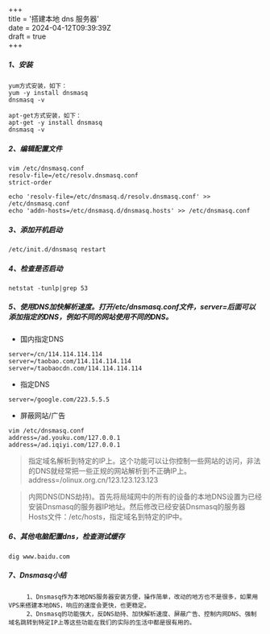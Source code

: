 +++  
title = '搭建本地 dns 服务器'  
date = 2024-04-12T09:39:39Z  
draft = true  
+++

##### 1、安装
```
yum方式安装，如下：
yum -y install dnsmasq
dnsmasq -v

apt-get方式安装，如下：
apt-get -y install dnsmasq
dnsmasq -v
```
##### 2、编辑配置文件
```
vim /etc/dnsmasq.conf
resolv-file=/etc/resolv.dnsmasq.conf
strict-order

echo 'resolv-file=/etc/dnsmasq.d/resolv.dnsmasq.conf' >> /etc/dnsmasq.conf
echo 'addn-hosts=/etc/dnsmasq.d/dnsmasq.hosts' >> /etc/dnsmasq.conf
```
##### 3、添加开机启动
```
/etc/init.d/dnsmasq restart
```
##### 4、检查是否启动
```
netstat -tunlp|grep 53
```
##### 5、使用DNS加快解析速度。打开/etc/dnsmasq.conf文件，server=后面可以添加指定的DNS，例如不同的网站使用不同的DNS。
* 国内指定DNS
```
server=/cn/114.114.114.114
server=/taobao.com/114.114.114.114
server=/taobaocdn.com/114.114.114.114
```
*  指定DNS
```
server=/google.com/223.5.5.5
```
* 屏蔽网站/广告
```
vim /etc/dnsmasq.conf
address=/ad.youku.com/127.0.0.1
address=/ad.iqiyi.com/127.0.0.1
```
> 指定域名解析到特定的IP上。这个功能可以让你控制一些网站的访问，非法的DNS就经常把一些正规的网站解析到不正确IP上。
address=/olinux.org.cn/123.123.123.123

> 内网DNS(DNS劫持)。首先将局域网中的所有的设备的本地DNS设置为已经安装Dnsmasq的服务器IP地址。然后修改已经安装Dnsmasq的服务器Hosts文件：/etc/hosts，指定域名到特定的IP中。

##### 6、其他电脑配置dns，检查测试缓存
```
dig www.baidu.com
```

##### 7、Dnsmasq小结
		 1、Dnsmasq作为本地DNS服务器安装方便，操作简单，改动的地方也不是很多，如果用VPS来搭建本地DNS，响应的速度会更快，也更稳定。
		 2、Dnsmasq的功能强大，反DNS劫持、加快解析速度、屏蔽广告、控制内网DNS、强制域名跳转到特定IP上等这些功能在我们的实际的生活中都是很有用的。